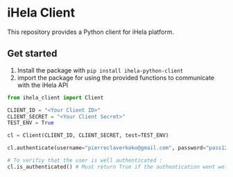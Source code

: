 # iHela Client

This repository provides a Python client for iHela platform.

## Get started

1. Install the package with `pip install ihela-python-client`
2. import the package for using the provided functions to communicate with the iHela API
```python
from ihela_client import Client 

CLIENT_ID = "<Your Client ID>"
CLIENT_SECRET = "<Your Client Secret>"
TEST_ENV = True

cl = Client(CLIENT_ID, CLIENT_SECRET, test=TEST_ENV)

cl.authenticate(username="pierreclaverkoko@gmail.com", password="pass123456")

# To verifiy that the user is well authenticated :
cl.is_authenticated() # Must return True if the authentication went well
```